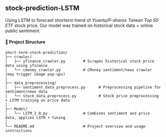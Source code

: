 ## stock-prediction-LSTM

Using LSTM to forecast shorterm trend of *Yuanta/P-shares Taiwan Top 50 ETF* stock price. Our model was trained on historical stock data + online public sentiment.


#### 📁 Project Structure

```
short-term-stock-prediction/
├── crawler/                          
│   ├── yfinance_crawler.py        # Scrapes historical stock price data using yfinance
│   └── cmoney_crawler.py          # CMoney sentiment/news crawler (may trigger image pop-ups)
│
├── data_preprocessing/
│   ├── sentiment_data_preprocess.py      # Preprocessing pipeline for sentiment/news data
│   └── stock_data_preprocess.py          # Stock price preprocessing + LSTM training on price data
│
├── Model/
│   └── LSTM_2_0.py                # Combines sentiment and price data, applies LSTM + tuning
│
└── README.md                      # Project overview and usage instructions
```
